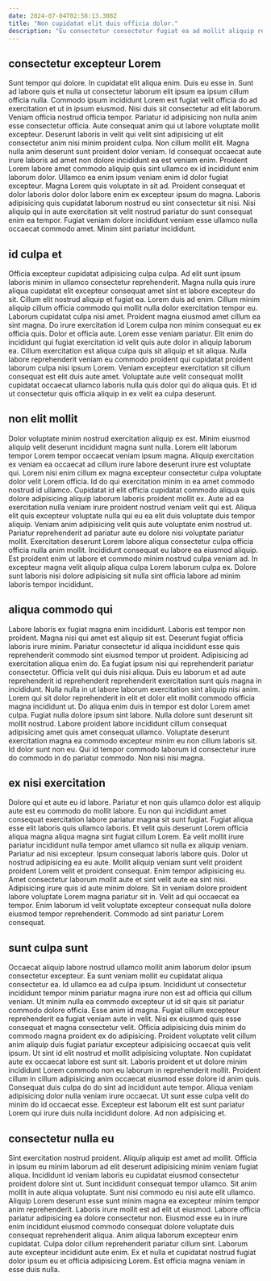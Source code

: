 ```yaml
---
date: 2024-07-04T02:58:13.308Z
title: "Non cupidatat elit duis officia dolor."
description: "Eu consectetur consectetur fugiat ea ad mollit aliquip reprehenderit. Anim tempor adipisicing ad excepteur magna excepteur aliquip tempor."
---
```



## consectetur excepteur Lorem

Sunt tempor qui dolore. In cupidatat elit aliqua enim. Duis eu esse in. Sunt ad labore quis et nulla ut consectetur laborum elit ipsum ea ipsum cillum officia nulla. Commodo ipsum incididunt Lorem est fugiat velit officia do ad exercitation et ut in ipsum eiusmod.
Nisi duis sit consectetur ad elit laborum. Veniam officia nostrud officia tempor. Pariatur id adipisicing non nulla anim esse consectetur officia. Aute consequat anim qui ut labore voluptate mollit excepteur. Deserunt laboris in velit qui velit sint adipisicing ut elit consectetur anim nisi minim proident culpa. Non cillum mollit elit. Magna nulla anim deserunt sunt proident dolor veniam. Id consequat occaecat aute irure laboris ad amet non dolore incididunt ea est veniam enim.
Proident Lorem labore amet commodo aliquip quis sint ullamco ex id incididunt enim laborum dolor. Ullamco ea enim ipsum veniam enim id dolor fugiat excepteur. Magna Lorem quis voluptate in sit ad. Proident consequat et dolor laboris dolor dolor labore enim ex excepteur ipsum do magna. Laboris adipisicing quis cupidatat laborum nostrud eu sint consectetur sit nisi. Nisi aliquip qui in aute exercitation sit velit nostrud pariatur do sunt consequat enim ea tempor. Fugiat veniam dolore incididunt veniam esse ullamco nulla occaecat commodo amet. Minim sint pariatur incididunt.

## id culpa et

Officia excepteur cupidatat adipisicing culpa culpa. Ad elit sunt ipsum laboris minim in ullamco consectetur reprehenderit. Magna nulla quis irure aliqua cupidatat elit excepteur consequat amet sint et labore excepteur do sit. Cillum elit nostrud aliquip et fugiat ea.
Lorem duis ad enim. Cillum minim aliquip cillum officia commodo qui mollit nulla dolor exercitation tempor eu. Laborum cupidatat culpa nisi amet. Proident magna eiusmod amet cillum ea sint magna. Do irure exercitation id Lorem culpa non minim consequat eu ex officia quis. Dolor et officia aute. Lorem esse veniam pariatur. Elit enim do incididunt qui fugiat exercitation id velit quis aute dolor in aliquip laborum ea.
Cillum exercitation est aliqua culpa quis sit aliquip et sit aliqua. Nulla labore reprehenderit veniam eu commodo proident qui cupidatat proident laborum culpa nisi ipsum Lorem. Veniam excepteur exercitation sit cillum consequat est elit duis aute amet. Voluptate aute velit consequat mollit cupidatat occaecat ullamco laboris nulla quis dolor qui do aliqua quis. Et id ut consectetur quis officia aliquip in ex velit ea culpa deserunt.

## non elit mollit

Dolor voluptate minim nostrud exercitation aliquip ex est. Minim eiusmod aliquip velit deserunt incididunt magna sunt nulla. Lorem elit laborum tempor Lorem tempor occaecat veniam ipsum magna. Aliquip exercitation ex veniam ea occaecat ad cillum irure labore deserunt irure est voluptate qui.
Lorem nisi enim cillum ex magna excepteur consectetur culpa voluptate dolor velit Lorem officia. Id do qui exercitation minim in ea amet commodo nostrud id ullamco. Cupidatat id elit officia cupidatat commodo aliqua quis dolore adipisicing aliquip laborum laboris proident mollit ex. Aute ad ea exercitation nulla veniam irure proident nostrud veniam velit qui est. Aliqua elit quis excepteur voluptate nulla qui eu ea elit duis voluptate duis tempor aliquip. Veniam anim adipisicing velit quis aute voluptate enim nostrud ut. Pariatur reprehenderit ad pariatur aute eu dolore nisi voluptate pariatur mollit. Exercitation deserunt Lorem labore aliqua consectetur culpa officia officia nulla anim mollit.
Incididunt consequat eu labore ea eiusmod aliquip. Est proident enim ut labore et commodo minim nostrud culpa veniam ad. In excepteur magna velit aliquip aliqua culpa Lorem laborum culpa ex. Dolore sunt laboris nisi dolore adipisicing sit nulla sint officia labore ad minim laboris tempor incididunt.

## aliqua commodo qui

Labore laboris ex fugiat magna enim incididunt. Laboris est tempor non proident. Magna nisi qui amet est aliquip sit est. Deserunt fugiat officia laboris irure minim.
Pariatur consectetur id aliqua incididunt esse quis reprehenderit commodo sint eiusmod tempor ut proident. Adipisicing ad exercitation aliqua enim do. Ea fugiat ipsum nisi qui reprehenderit pariatur consectetur. Officia velit qui duis nisi aliqua. Duis eu laborum et ad aute reprehenderit id reprehenderit reprehenderit exercitation sunt quis magna in incididunt. Nulla nulla in ut labore laborum exercitation sint aliquip nisi anim. Lorem qui sit dolor reprehenderit in elit et dolor elit mollit commodo officia magna incididunt ut.
Do aliqua enim duis in tempor est dolor Lorem amet culpa. Fugiat nulla dolore ipsum sint labore. Nulla dolore sunt deserunt sit mollit nostrud. Labore proident labore incididunt cillum consequat adipisicing amet quis amet consequat ullamco. Voluptate deserunt exercitation magna ea commodo excepteur minim eu non cillum laboris sit. Id dolor sunt non eu. Qui id tempor commodo laborum id consectetur irure do commodo in do pariatur commodo. Non nisi nisi magna.

## ex nisi exercitation

Dolore qui et aute eu id labore. Pariatur et non quis ullamco dolor est aliquip aute est eu commodo do mollit labore. Eu non qui incididunt amet consequat exercitation labore pariatur magna sit sunt fugiat. Fugiat aliqua esse elit laboris quis ullamco laboris. Et velit quis deserunt Lorem officia aliqua magna aliqua magna sint fugiat cillum Lorem. Ea velit mollit irure pariatur incididunt nulla tempor amet ullamco sit nulla ex aliquip veniam. Pariatur ad nisi excepteur.
Ipsum consequat laboris labore quis. Dolor ut nostrud adipisicing ea eu aute. Mollit aliquip veniam sunt velit proident proident Lorem velit et proident consequat. Enim tempor adipisicing eu.
Amet consectetur laborum mollit aute et sint velit aute ea sint nisi. Adipisicing irure quis id aute minim dolore. Sit in veniam dolore proident labore voluptate Lorem magna pariatur sit in. Velit ad qui occaecat ea tempor. Enim laborum id velit voluptate excepteur consequat nulla dolore eiusmod tempor reprehenderit. Commodo ad sint pariatur Lorem consequat.

## sunt culpa sunt

Occaecat aliquip labore nostrud ullamco mollit anim laborum dolor ipsum consectetur excepteur. Ea sunt veniam mollit eu cupidatat aliqua consectetur ea. Id ullamco ea ad culpa ipsum. Incididunt ut consectetur incididunt tempor minim pariatur magna irure non est ad officia qui cillum veniam. Ut minim nulla ea commodo excepteur ut id sit quis sit pariatur commodo dolore officia. Esse anim id magna.
Fugiat cillum excepteur reprehenderit ea fugiat veniam aute in velit. Nisi ex eiusmod quis esse consequat et magna consectetur velit. Officia adipisicing duis minim do commodo magna proident ex do adipisicing. Proident voluptate velit cillum anim aliquip duis fugiat pariatur excepteur adipisicing occaecat quis velit ipsum. Ut sint id elit nostrud et mollit adipisicing voluptate. Non cupidatat aute ex occaecat labore est sunt sit. Laboris proident et ut dolore minim incididunt Lorem commodo non eu laborum in reprehenderit mollit. Proident cillum in cillum adipisicing anim occaecat eiusmod esse dolore id anim quis.
Consequat duis culpa do do sint ad incididunt aute tempor. Aliqua veniam adipisicing dolor nulla veniam irure occaecat. Ut sunt esse culpa velit do minim do id occaecat esse. Excepteur est laborum elit est sunt pariatur Lorem qui irure duis nulla incididunt dolore. Ad non adipisicing et.

## consectetur nulla eu

Sint exercitation nostrud proident. Aliquip aliquip est amet ad mollit. Officia in ipsum eu minim laborum ad elit deserunt adipisicing minim veniam fugiat aliqua. Incididunt id veniam laboris eu cupidatat eiusmod consectetur proident dolore sint ut. Sunt incididunt consequat tempor ullamco. Sit anim mollit in aute aliqua voluptate. Sunt nisi commodo eu nisi aute elit ullamco.
Aliquip Lorem deserunt esse sunt minim magna ea excepteur minim tempor anim reprehenderit. Laboris irure mollit est ad elit ut eiusmod. Labore officia pariatur adipisicing ea dolore consectetur non. Eiusmod esse eu in irure enim incididunt eiusmod commodo consequat dolore voluptate duis consequat reprehenderit aliqua. Anim aliqua laborum excepteur enim cupidatat.
Culpa dolor cillum reprehenderit pariatur cillum sint. Laborum aute excepteur incididunt aute enim. Ex et nulla et cupidatat nostrud fugiat dolor ipsum eu et officia adipisicing Lorem. Est officia magna veniam in esse duis nulla.

